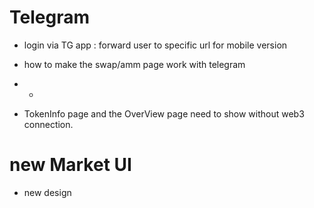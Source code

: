 # Telegram

- login via TG app : forward user to specific url for mobile version

- how to make the swap/amm page work with telegram
- -

* TokenInfo page and the OverView page need to show without web3 connection.

# new Market UI

- new design
